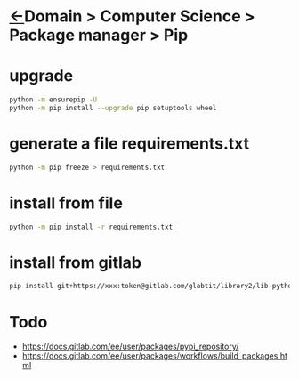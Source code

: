 <head><link rel="stylesheet" href="../../../../md.css"/><script src="../../../../md.js"></script></head>

[//]: #(Reference)
[Repo_Readme]:       ../README.md
[Repo_Readme]:       ../../../../
[Object_List]:       ./list/object_list.md
[Reference_List]:    ./list/reference_list.md

# [&larr;][Repo_Readme]Domain > Computer Science > Package manager > Pip

# upgrade
```bash
python -m ensurepip -U
python -m pip install --upgrade pip setuptools wheel
```

# generate a file requirements.txt
```bash
python -m pip freeze > requirements.txt
```

# install from file
```bash
python -m pip install -r requirements.txt
```

# install from gitlab
```bash
pip install git+https://xxx:token@gitlab.com/glabtit/library2/lib-python.git
```

# Todo
- https://docs.gitlab.com/ee/user/packages/pypi_repository/
- https://docs.gitlab.com/ee/user/packages/workflows/build_packages.html